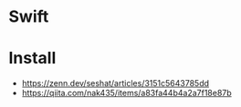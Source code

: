 # Swift
# Install
- https://zenn.dev/seshat/articles/3151c5643785dd
- https://qiita.com/nak435/items/a83fa44b4a2a7f18e87b

